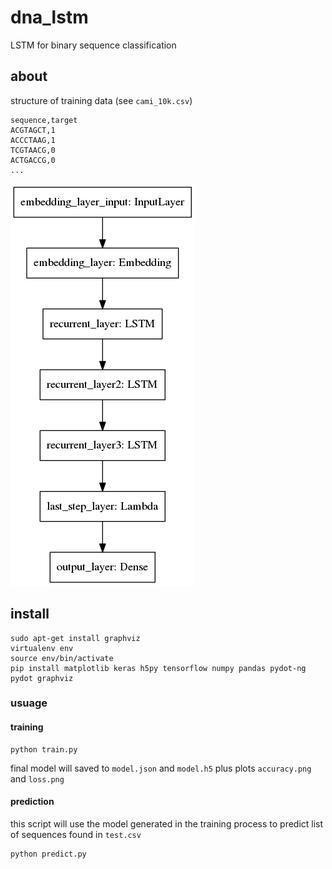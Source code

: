 # dna_lstm
LSTM for binary sequence classification

## about

structure of training data (see `cami_10k.csv`)

```
sequence,target
ACGTAGCT,1
ACCCTAAG,1
TCGTAACG,0
ACTGACCG,0
...
```

![alt text](model.png)

## install

```
sudo apt-get install graphviz
virtualenv env
source env/bin/activate
pip install matplotlib keras h5py tensorflow numpy pandas pydot-ng pydot graphviz
```

### usuage

#### training

```
python train.py
```

final model will saved to `model.json` and `model.h5` plus plots `accuracy.png` and `loss.png`


#### prediction

this script will use the model generated in the training process to predict list of sequences found in `test.csv`

```
python predict.py
```

